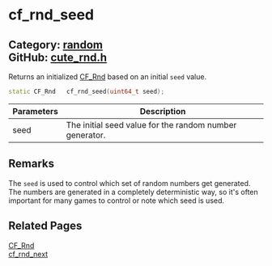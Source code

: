 [](../header.md ':include')

# cf_rnd_seed

Category: [random](https://github.com/RandyGaul/cute_framework/blob/master/docs/api_reference?id=random)  
GitHub: [cute_rnd.h](https://github.com/RandyGaul/cute_framework/blob/master/include/cute_rnd.h)  
---

Returns an initialized [CF_Rnd](https://github.com/RandyGaul/cute_framework/blob/master/docs/random/cf_rnd.md) based on an initial `seed` value.

```cpp
static CF_Rnd   cf_rnd_seed(uint64_t seed);
```

Parameters | Description
--- | ---
seed | The initial seed value for the random number generator.

## Remarks

The `seed` is used to control which set of random numbers get generated. The numbers are generated in a completely
deterministic way, so it's often important for many games to control or note which seed is used.

## Related Pages

[CF_Rnd](https://github.com/RandyGaul/cute_framework/blob/master/docs/random/cf_rnd.md)  
[cf_rnd_next](https://github.com/RandyGaul/cute_framework/blob/master/docs/random/cf_rnd_next.md)  
